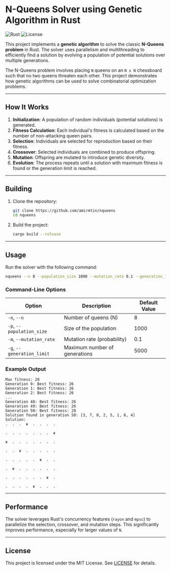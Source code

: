 # N-Queens Solver using Genetic Algorithm in Rust

![Rust](https://img.shields.io/badge/Rust-1.80%2B-blue)
![License](https://img.shields.io/badge/License-MIT-green)


This project implements a **genetic algorithm** to solve the classic **N-Queens problem** in Rust. The solver uses parallelism and multithreading to efficiently find a solution by evolving a population of potential solutions over multiple generations.

The N-Queens problem involves placing `N` queens on an `N x N` chessboard such that no two queens threaten each other. This project demonstrates how genetic algorithms can be used to solve combinatorial optimization problems.

---


## How It Works

1. **Initialization**: A population of random individuals (potential solutions) is generated.
2. **Fitness Calculation**: Each individual's fitness is calculated based on the number of non-attacking queen pairs.
3. **Selection**: Individuals are selected for reproduction based on their fitness.
4. **Crossover**: Selected individuals are combined to produce offspring.
5. **Mutation**: Offspring are mutated to introduce genetic diversity.
6. **Evolution**: The process repeats until a solution with maximum fitness is found or the generation limit is reached.

---

## Building
1. Clone the repository:
   ```bash
   git clone https://github.com/amirmtin/nqueens
   cd nqueens
   ```

2. Build the project:
   ```bash
   cargo build --release
   ```

---

## Usage

Run the solver with the following command:

```bash
nqueens --n 8 --population_size 1000 --mutation_rate 0.1 --generation_limit 5000
```

### Command-Line Options

| Option              | Description                              | Default Value |
|---------------------|------------------------------------------|---------------|
| `-n`, `--n`         | Number of queens (N)                     | 8             |
| `-p`, `--population_size` | Size of the population            | 1000          |
| `-m`, `--mutation_rate`   | Mutation rate (probability)       | 0.1           |
| `-g`, `--generation_limit` | Maximum number of generations    | 5000          |

### Example Output

```
Max fitness: 28
Generation 0: Best fitness: 26
Generation 1: Best fitness: 26
Generation 2: Best fitness: 26
...
Generation 48: Best fitness: 26
Generation 49: Best fitness: 26
Generation 50: Best fitness: 28
Solution found in generation 50: [3, 7, 0, 2, 5, 1, 6, 4]
Solution:
.  .  .  ♛  .  .  .  .  

.  .  .  .  .  .  .  ♛  

♛  .  .  .  .  .  .  .  

.  .  ♛  .  .  .  .  .  

.  .  .  .  .  ♛  .  .  

.  ♛  .  .  .  .  .  .  

.  .  .  .  .  .  ♛  .  

.  .  .  .  ♛  .  .  . 
```

---

## Performance

The solver leverages Rust's concurrency features (`rayon` and `mpsc`) to parallelize the selection, crossover, and mutation steps. This significantly improves performance, especially for larger values of `N`.

---

## License

This project is licensed under the MIT License. See [LICENSE](https://github.com/amirmtin/nqueens/blob/main/LICENSE) for details.
